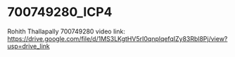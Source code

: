 # 700749280_ICP4
Rohith Thallapally 700749280 video link:
https://drive.google.com/file/d/1MS3LKgtHV5rI0qnplqefqIZy83Rbl8Pj/view?usp=drive_link
